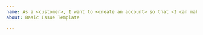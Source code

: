 ```yaml
---
name: As a <customer>, I want to <create an account> so that <I can make purchases>.
about: Basic Issue Template

---
```



